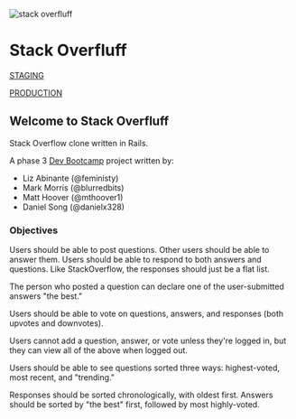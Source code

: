 ![stack overfluff](http://i.minus.com/iG82mxaOptL4j.png)

# Stack Overfluff

[STAGING](http://staging-stackoverfluff.herokuapp.com) 

[PRODUCTION](http://stackoverfluff.herokuapp.com)

## Welcome to Stack Overfluff

Stack Overflow clone written in Rails.

A phase 3 [Dev Bootcamp](http://devbootcamp.com) project written by: 

* Liz Abinante (@feministy) 
* Mark Morris (@blurredbits)
* Matt Hoover (@mthoover1)
* Daniel Song (@danielx328)

### Objectives

Users should be able to post questions. Other users should be able to answer them. Users should be able to respond to both answers and questions. Like StackOverflow, the responses should just be a flat list.

The person who posted a question can declare one of the user-submitted answers "the best."

Users should be able to vote on questions, answers, and responses (both upvotes and downvotes).

Users cannot add a question, answer, or vote unless they're logged in, but they can view all of the above when logged out.

Users should be able to see questions sorted three ways: highest-voted, most recent, and "trending."

Responses should be sorted chronologically, with oldest first. Answers should be sorted by "the best" first, followed by most highly-voted.











